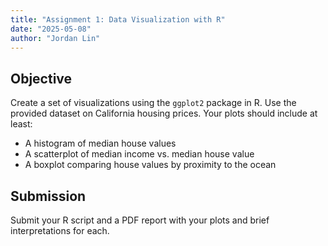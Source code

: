 ```yaml
---
title: "Assignment 1: Data Visualization with R"
date: "2025-05-08"
author: "Jordan Lin"
---
```


## Objective
Create a set of visualizations using the `ggplot2` package in R. Use the provided dataset on California housing prices. Your plots should include at least:
- A histogram of median house values
- A scatterplot of median income vs. median house value
- A boxplot comparing house values by proximity to the ocean

## Submission
Submit your R script and a PDF report with your plots and brief interpretations for each.
